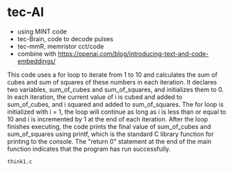 # tec-AI
- using MINT code
- tec-Brain, code to decode pulses
- tec-mmR, memristor cct/code
- combine with https://openai.com/blog/introducing-text-and-code-embeddings/


This code uses a for loop to iterate from 1 to 10 and calculates the sum of cubes and sum of squares of these numbers in each iteration. It declares two variables, sum_of_cubes and sum_of_squares, and initializes them to 0. In each iteration, the current value of i is cubed and added to sum_of_cubes, and i squared and added to sum_of_squares. The for loop is initialized with i = 1, the loop will continue as long as i is less than or equal to 10 and i is incremented by 1 at the end of each iteration.
After the loop finishes executing, the code prints the final value of sum_of_cubes and sum_of_squares using printf, which is the standard C library function for printing to the console.
The "return 0" statement at the end of the main function indicates that the program has run successfully.

`think1.c`



